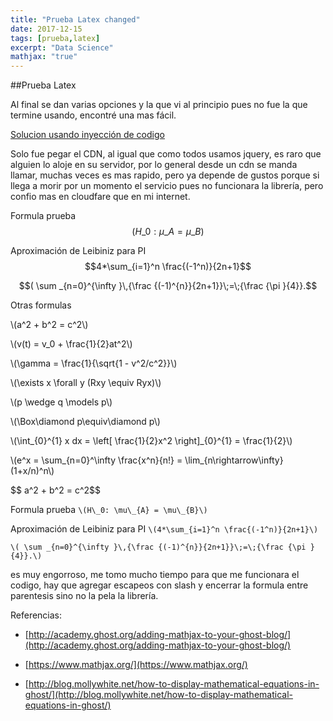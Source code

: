 ```yaml
---
title: "Prueba Latex changed"
date: 2017-12-15
tags: [prueba,latex]
excerpt: "Data Science"
mathjax: "true"
---
```


##Prueba Latex 

Al final se dan varias opciones y la que vi al principio pues no fue la que termine usando, encontré una mas fácil.

[Solucion usando inyección de codigo](http://academy.ghost.org/adding-mathjax-to-your-ghost-blog/)

Solo fue pegar el CDN, al igual que como todos usamos jquery, es raro que alguien lo aloje en su servidor, por lo general desde un cdn se manda llamar, muchas veces es mas rapido, pero ya depende de gustos porque si llega a morir por un momento el servicio pues no funcionara la librería, pero confio mas en cloudfare que en mi internet.



Formula prueba
$$(H\_0: \mu\_{A} = \mu\_{B})$$

Aproximación de Leibiniz para PI
$$4*\sum_{i=1}^n \frac{(-1^n)}{2n+1}$$

$$( \sum _{n=0}^{\infty }\,{\frac {(-1)^{n}}{2n+1}}\;=\;{\frac {\pi }{4}}.$$

Otras formulas
<p><span class="math inline">\(a^2 + b^2 = c^2\)</span></p>
<p><span class="math inline">\(v(t) = v_0 + \frac{1}{2}at^2\)</span></p>
<p><span class="math inline">\(\gamma = \frac{1}{\sqrt{1 - v^2/c^2}}\)</span></p>
<p><span class="math inline">\(\exists x \forall y (Rxy \equiv Ryx)\)</span></p>
<p><span class="math inline">\(p \wedge q \models p\)</span></p>
<p><span class="math inline">\(\Box\diamond p\equiv\diamond p\)</span></p>
<p><span class="math inline">\(\int_{0}^{1} x dx = \left[ \frac{1}{2}x^2 \right]_{0}^{1} = \frac{1}{2}\)</span></p>
<p><span class="math inline">\(e^x = \sum_{n=0}^\infty \frac{x^n}{n!} = \lim_{n\rightarrow\infty} (1+x/n)^n\)</span></p>
$$ a^2 + b^2 = c^2$$


Formula prueba
`\(H\_0: \mu\_{A} = \mu\_{B}\)`

Aproximación de Leibiniz para PI
`\(4*\sum_{i=1}^n \frac{(-1^n)}{2n+1}\)`

`\( \sum _{n=0}^{\infty }\,{\frac {(-1)^{n}}{2n+1}}\;=\;{\frac {\pi }{4}}.\)`

es muy engorroso, me tomo mucho tiempo para que me funcionara el codigo, hay que agregar escapeos con slash y encerrar la formula entre parentesis sino no la pela la librería.

Referencias:

 - [http://academy.ghost.org/adding-mathjax-to-your-ghost-blog/](http://academy.ghost.org/adding-mathjax-to-your-ghost-blog/)

 - [https://www.mathjax.org/](https://www.mathjax.org/)

 - [http://blog.mollywhite.net/how-to-display-mathematical-equations-in-ghost/](http://blog.mollywhite.net/how-to-display-mathematical-equations-in-ghost/)
